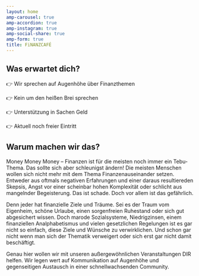```yaml
---
layout: home
amp-carousel: true
amp-accordion: true
amp-instagram: true
amp-social-share: true
amp-form: true
title: FiNANZCAFÉ
---
```


## Was erwartet dich?

👉 Wir sprechen auf Augenhöhe über Finanzthemen

👉 Kein um den heißen Brei sprechen

👉 Unterstützung in Sachen Geld

👉 Aktuell noch freier Eintritt


## Warum machen wir das?

Money Money Money – Finanzen ist für die meisten noch immer ein Tebu-Thema. Das sollte sich aber schleunigst ändern!  Die meisten Menschen wollen sich nicht mehr mit dem Thema Finanzenauseinander setzen.
Entweder aus oftmals negativen Erfahrungen und einer daraus resultiereden Skepsis, Angst vor einer scheinbar hohen Komplexität oder schlicht aus mangelnder Begeisterung. Das ist schade. Doch vor allem ist das gefährlich.

Denn jeder hat finanzielle Ziele und Träume. Sei es der Traum vom Eigenheim, schöne Urlaube, einen sorgenfreien Ruhestand oder sich gut abgesichert wissen. 
Doch marode Sozialsysteme, Niedrigzinsen, einem finanziellen Analphabetismus und vielen gesetzlichen Regelungen ist es gar nicht so einfach, diese Ziele und Wünsche zu verwirklichen. Und schon gar nicht wenn man sich der Thematik verweigert oder sich erst gar nicht damit beschäftigt. 

Genau hier wollen wir mit unseren außergewöhnlichen Veranstaltungen DIR helfen. Wir legen wert auf Kommunikation auf Augenhöhe und gegenseitigen Austausch in einer schnellwachsenden Community.

